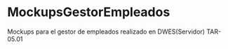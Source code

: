 # MockupsGestorEmpleados
Mockups para el  gestor de empleados realizado en DWES(Servidor) TAR-05.01
